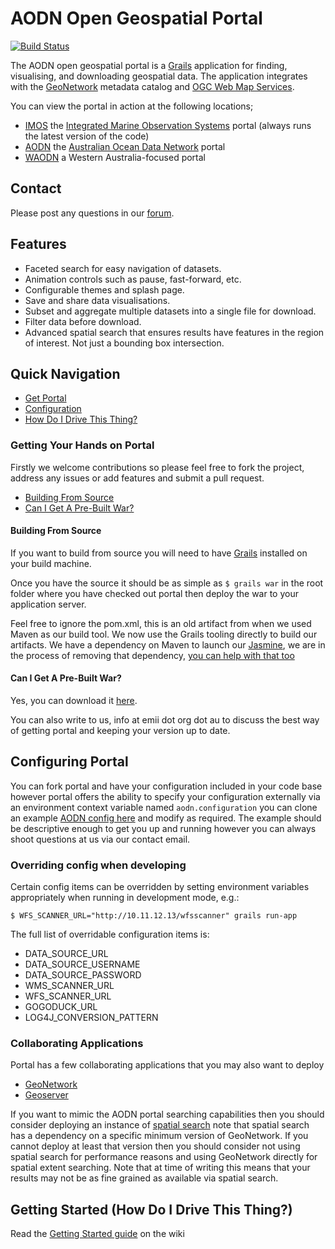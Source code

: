 AODN Open Geospatial Portal
===========================

[![Build Status](https://travis-ci.org/aodn/aodn-portal.png?branch=master)](https://travis-ci.org/aodn/aodn-portal)

The AODN open geospatial portal is a [Grails](http://grails.org/) application for finding, visualising, and downloading geospatial data.
The application integrates with the [GeoNetwork](http://geonetwork-opensource.org/) metadata catalog and [OGC Web Map Services](http://www.opengeospatial.org/standards/wms).

You can view the portal in action at the following locations;

* [IMOS](http://imos.aodn.org.au) the [Integrated Marine Observation Systems](http://www.imos.org.au) portal (always runs the latest version of the code)
* [AODN](http://portal.aodn.org.au) the [Australian Ocean Data Network](http://imos.org.au/aodn.html) portal
* [WAODN](http://wa.aodn.org.au) a Western Australia-focused portal

## Contact
Please post any questions in our [forum](http://portalhelp.aodn.org.au/Portal2_help/?q=forum).

## Features

* Faceted search for easy navigation of datasets.
* Animation controls such as pause, fast-forward, etc.
* Configurable themes and splash page.
* Save and share data visualisations.
* Subset and aggregate multiple datasets into a single file for download.
* Filter data before download.
* Advanced spatial search that ensures results have features in the region of interest.  Not just a bounding box intersection.

## Quick Navigation

* [Get Portal](#getting-your-hands-on-portal)
* [Configuration](#configuring-portal)
* [How Do I Drive This Thing?](#getting-started-how-do-i-drive-this-thing)

### Getting Your Hands on Portal

Firstly we welcome contributions so please feel free to fork the project, address any issues or add features and submit
a pull request.

* [Building From Source](#building-from-source)
* [Can I Get A Pre-Built War?](#can-i-get-a-pre-built-war)

#### Building From Source

If you want to build from source you will need to have [Grails](http://grails.org/) installed on your build machine.

Once you have the source it should be as simple as ```$ grails war``` in the root folder where you have checked out portal
then deploy the war to your application server.

Feel free to ignore the pom.xml, this is an old artifact from when we used Maven as our build tool. We now use the
Grails tooling directly to build our artifacts. We have a dependency on Maven to launch our [Jasmine](http://pivotal.github.com/jasmine/ "Jasmine BDD"),
we are in the process of removing that dependency, [you can help with that too](https://github.com/jkburges/grails-javascript-phantomjs "Grails JavaScript PhantomJS")

#### Can I Get A Pre-Built War?

Yes, you can download it [here](http://binary.aodn.org.au/).

You can also write to us, info at emii dot org dot au to discuss the best way of getting portal and keeping your
version up to date.

## Configuring Portal

You can fork portal and have your configuration included in your code base however portal offers the ability to specify
your configuration externally via an environment context variable named ```aodn.configuration``` you can clone an
example [AODN config here](https://github.com/aodn/aodn-portal-config) and modify as required. The example should be
descriptive enough to get you up and running however you can always shoot questions at us via our contact email.

### Overriding config when developing

Certain config items can be overridden by setting environment variables appropriately when running in development mode, e.g.:

```
$ WFS_SCANNER_URL="http://10.11.12.13/wfsscanner" grails run-app
```

The full list of overridable configuration items is:

* DATA_SOURCE_URL
* DATA_SOURCE_USERNAME
* DATA_SOURCE_PASSWORD
* WMS_SCANNER_URL
* WFS_SCANNER_URL
* GOGODUCK_URL
* LOG4J_CONVERSION_PATTERN

### Collaborating Applications

Portal has a few collaborating applications that you may also want to deploy

* [GeoNetwork](http://geonetwork-opensource.org/)
* [Geoserver](http://geoserver.org/)

If you want to mimic the AODN portal searching capabilities then you should consider deploying an instance of
[spatial search](https://github.com/aodn/spatial-search) note that spatial search has a dependency on a specific
minimum version of GeoNetwork. If you cannot deploy at least that version then you should consider not using spatial
search for performance reasons and using GeoNetwork directly for spatial extent searching. Note that at time of writing
this means that your results may not be as fine grained as available via spatial search.

## Getting Started (How Do I Drive This Thing?)

Read the [Getting Started guide](https://github.com/aodn/aodn-portal/wiki/Getting-Started) on the wiki

